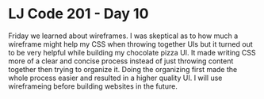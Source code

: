 # LJ Code 201 - Day 10

Friday we learned about wireframes.  I was skeptical as to how much a wireframe might help my CSS when throwing together UIs but it turned out to be very helpful while building my chocolate pizza UI.  It made writing CSS more of a clear and concise process instead of just throwing content together then trying to organize it.  Doing the organizing first made the whole process easier and resulted in a higher quality UI.  I will use wireframeing before building websites in the future.  
